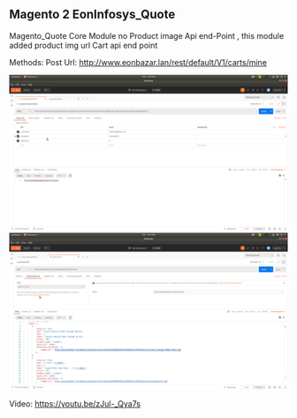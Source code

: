 
## Magento 2 EonInfosys_Quote



Magento_Quote Core Module no Product image Api end-Point , this module added product img url Cart api end point



Methods: Post
Url: http://www.eonbazar.lan/rest/default/V1/carts/mine

![](doc/CustomerEmailToken.png)
![](doc/getCartsInfoImgUrl.png)


Video: https://youtu.be/zJul-_Qya7s

